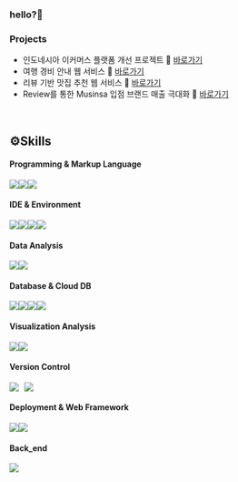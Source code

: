 
### hello?👋

### Projects
- 인도네시아 이커머스 플랫폼 개선 프로젝트 🔗 [바로가기](https://github.com/KIMJEONGSU/js_portfolio/tree/main/ecommerce)
- 여행 경비 안내 웹 서비스 🔗 [바로가기](https://github.com/KIMJEONGSU/js_portfolio/tree/main/travel)
- 리뷰 기반 맛집 추천 웹 서비스 🔗 [바로가기](https://github.com/KIMJEONGSU/js_portfolio/tree/main/restaurant)
- Review를 통한 Musinsa 입점 브랜드 매출 극대화 🔗 [바로가기](https://github.com/KIMJEONGSU/js_portfolio/tree/main/review)


<br>

<h2>⚙️Skills</h2> 
<h4>Programming & Markup Language</h4>
<div style="display: flex;">
  <img src="https://img.shields.io/badge/python-3776AB?style=for-the-badge&logo=python&logoColor=white">
  <img src="https://img.shields.io/badge/javascript-F7DF1E?style=for-the-badge&logo=javascript&logoColor=white">
  <img src="https://img.shields.io/badge/html5-E34F26?style=for-the-badge&logo=html5&logoColor=white">
</div>

<h4>IDE & Environment</h4>
<div style="display: flex;">
  <img src="https://img.shields.io/badge/docker-2496ED?style=for-the-badge&logo=docker&logoColor=white">
  <img src="https://img.shields.io/badge/Visual Studio-5C2D91?style=for-the-badge&logo=docker&logoColor=white">
  <img src="https://img.shields.io/badge/Jupyter-F37626?style=for-the-badge&logo=docker&logoColor=white">
  <img src="https://img.shields.io/badge/Anaconda-44A833?style=for-the-badge&logo=docker&logoColor=white">
</div>

<h4>Data Analysis</h4>
<div style="display: flex;">
  <img src="https://img.shields.io/badge/pandas-150458?style=for-the-badge&logo=docker&logoColor=white">
  <img src="https://img.shields.io/badge/NumPy-013243?style=for-the-badge&logo=docker&logoColor=white">
</div>

<h4>Database & Cloud DB</h4>
<div style="display: flex;">
  <img src="https://img.shields.io/badge/postgresql-4169E1?style=for-the-badge&logo=postgresql&logoColor=white">
  <img src="https://img.shields.io/badge/googlecloud-4285F4?style=for-the-badge&logo=googlecloud&logoColor=white">
  <img src="https://img.shields.io/badge/mongodb-47A248?style=for-the-badge&logo=mongodb&logoColor=white">
  <img src="https://img.shields.io/badge/mysql-4479A1?style=for-the-badge&logo=mysql&logoColor=white">
</div>

<h4>Visualization Analysis</h4>
<div style="display: flex;">
  <img src="https://img.shields.io/badge/metabase-509EE3?style=for-the-badge&logo=metabase&logoColor=white">
  <img src="https://img.shields.io/badge/Looker-4285F4?style=for-the-badge&logo=metabase&logoColor=white">
</div>

<h4>Version Control</h4>
<div style="display: flex;">
  <img src="https://img.shields.io/badge/github-181717?style=for-the-badge&logo=github&logoColor=white" style="margin-right: 10px;">
  <img src="https://img.shields.io/badge/git-F05032?style=for-the-badge&logo=git&logoColor=white">
</div>

<h4>Deployment & Web Framework</h4>
<div style="display: flex;">
  <img src="https://img.shields.io/badge/flask-000000?style=for-the-badge&logo=flask&logoColor=white">
  <img src="https://img.shields.io/badge/Bootstrap-7952B3?style=for-the-badge&logo=flask&logoColor=white">
</div>

<h4>Back_end</h4>
<div style="display: flex;">
  <img src="https://img.shields.io/badge/amazonec2-FF9900?style=for-the-badge&logo=amazonec2&logoColor=white">
</div>


<!--


<img src="https://img.shields.io/badge/기술이름-#제외색상번호?style=for-the-badge&logo=아이콘이름&logoColor=white">
<img src="https://img.shields.io/badge/기술이름-#제외색상번호?style=for-the-badge&logo=아이콘이름&logoColor=white">
<img src="https://img.shields.io/badge/기술이름-#제외색상번호?style=for-the-badge&logo=아이콘이름&logoColor=white"> 
https://simpleicons.org/?q=flask


<br>

<h2>Score</h2> 

![Anurag's GitHub stats](https://github-readme-stats.vercel.app/api?username=KIMJEONGSU&show_icons=true&theme=radical)

-->

